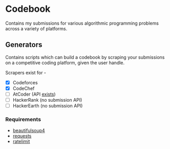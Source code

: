# Codebook

Contains my submissions for various algorithmic programming problems across a
variety of platforms.

## Generators

Contains scripts which can build a codebook by scraping your submissions on a competitive coding platform, given the
user handle.

Scrapers exist for -

- [x] Codeforces
- [x] CodeChef
- [ ] AtCoder (API [exists](https://atcoder-api-python.readthedocs.io/en/latest/index.html))
- [ ] HackerRank (no submission API)
- [ ] HackerEarth (no submission API)

### Requirements

* [beautifulsoup4](https://pypi.org/project/beautifulsoup4/)
* [requests](https://pypi.org/project/requests/)
* [ratelimit](https://pypi.org/project/ratelimit/)
